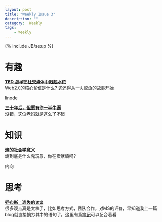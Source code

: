 ```yaml
---
layout: post
title: "Weekly Issue 3"
description: ""
category:  Weekly
tags: 
    - Weekly
---
```

{% include JB/setup %}

# 有趣
**[TED 怎样在社交媒体中溅起水花](http://video.sina.com.cn/p/edu/news/2013-03-20/171962190807.html)**  
Web2.0的核心价值是什么? 这还得从一头鲸鱼的故事开始

linode

**[三十年后，但愿有你一半牛逼](http://www.douban.com/note/266173407/)**  
没错，这位老妈就是这么了不起

# 知识
**[熵的社会学意义](http://www.ruanyifeng.com/blog/2013/04/entropy.html)**  
熵到底是什么鬼玩意，你在贡献熵吗?

内向


# 思考
**[乔布斯：遗失的访谈](http://v.youku.com/v_show/id_XNTUxNDY1NDY4.html)**  
很多观点真是太棒了，比如思考方式，团队合作，对MS的评价，早知道我上一篇blog就直接摘抄其中的语句了。这里有篇[笔记](http://mp.weixin.qq.com/mp/appmsg/show?__biz=MjM5NTI5MzM2MA==&appmsgid=10000154&itemidx=1&uin=MjU1NzcwNTg2MA%3D%3D&key=628fdbaedde703565c88d2616def652ccf99048f9b8f4cc2f67bed61e31716827c85a3fab7fdf02d98cdc32207b7bdbc9b97d8bbd6896d15ddfe09f0ca35d2ef12a1bddf66f7d16e11a7f198e73501496f5234173eba047e23413a1a38a39cb92fc1abe20da64c283488225cf095d0c787469edb06552b727913e0f6d62d788b&devicetype=android-17&version=2405011b&lang=zh_CN)可以配合着看
